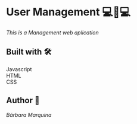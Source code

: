 # User Management 💻🔄💻
_This is a  Management web aplication_

## Built with 🛠️
Javascript <br>
HTML <br>
CSS<br>

## Author 🙋
_Bárbara Marquina_
